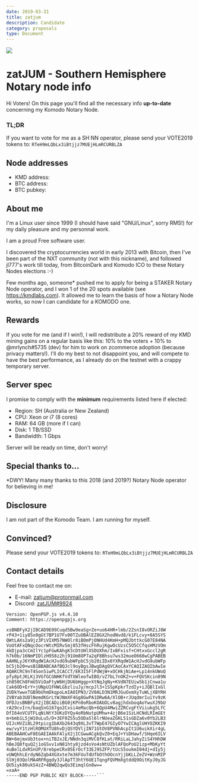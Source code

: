 ```yaml
---
date: 2019-03-31
title: zatjum
description: Candidate
category: proposals
type: Document
---
```

![](https://raw.githubusercontent.com/KomodoPlatform/NotaryNodes/master/notarynodes/zatjum/Vote_for_zatJUM.png)

# zatJUM - Southern Hemisphere Notary node info #

Hi Voters!
On this page you'll find all the necessary info **up-to-date** concerning my Komodo Notary Node.

### TL;DR ###

If you want to vote for me as a SH NN operator, please send your VOTE2019 tokens to: ```RTeH9mLQbLx3iBtjjz7MUEjHLmRCURBLZA```

## Node addresses ##

- KMD address:
- BTC address:
- BTC pubkey:

## About me ##

I'm a Linux user since 1999 (I should have said "GNU/Linux", sorry RMS!) for my daily pleasure and my personnal work.

I am a proud Free software user.

I discovered the cryptocurrencies world in early 2013 with Bitcoin, then I've been part of the NXT community (not with this nickname), and followed jl777's work till today, from BitcoinDark and Komodo ICO to these Notary Nodes elections :-)

Few months ago, someone* pushed me to apply for being a STAKER Notary Node operator, and I won 1 of the 20 spots available (see https://kmdlabs.com).
It allowed me to learn the basis of how a Notary Node works, so now I can candidate for a KOMODO one.

## Rewards ##

If you vote for me (and if I win!), I will redistribute a 20% reward of my KMD mining gains on a regular basis like this:
10% to the voters + 10% to @mrlynch#5735 (dev) for him to work on zcommerce adoption (because privacy matters!).
I'll do my best to not disappoint you, and will compete to have the best performance, as I already do on the testnet with a crappy temporary server.

## Server spec ##

I promise to comply with the **minimum** requirements listed here if elected:
- Region: SH (Australia or New Zealand)
- CPU: Xeon or i7 (8 cores)
- RAM: 64 GB (more if I can)
- Disk: 1 TB/SSD
- Bandwidth: 1 Gbps

Server will be ready on time, don't worry!

## Special thanks to... ##

*DWY! Many many thanks to this 2018 (and 2019?) Notary Node operator for believing in me!

## Disclosure ##

I am not part of the Komodo Team.
I am running for myself.

## Convinced? ##

Please send your VOTE2019 tokens to: ```RTeH9mLQbLx3iBtjjz7MUEjHLmRCURBLZA```

## Contact details ##

Feel free to contact me on:
- E-mail: zatjum@protonmail.com
- Discord: [zatJUM#9924](https://komodoplatform.com/discord)

```-----BEGIN PGP PUBLIC KEY BLOCK-----
Version: OpenPGP.js v4.4.10
Comment: https://openpgpjs.org

xsBNBFyX2jIBCAD9E09Cuqd5Bw9eaSg+Ze+uo64HR+lmb/2ZsnI8vORZiJ8W
rP43+1iy85x0gGt7BP1U7Fv00TZuOBAlEZ8GX2hodNvd8/k1FLcvy+8A5SYS
QWtLAXs2a9jz3PiVIXM57NWOlr8iBOmPjONHUd4KmH+pMQJbttkcG07E84NA
VoUtAFxQNqcOocrWtcMIRvSmj053fHscFhRujKgwOcUzsC5O5CCfqsHMzVOm
4kDjpa3cCmIlYc1pFGwKAhgK3cDtUHlXSDUXhm/IxBFxisf+CHtxxGccl2gR
h7k0b/16NmPIDlzH958z2hj91Um8OP7a2qF8Bhsu7ws32mueO668wCgPABEB
AAHNLyJ6YXRqdW1AcHJvdG9ubWFpbC5jb20iIDx6YXRqdW1AcHJvdG9ubWFp
bC5jb20+wsB1BBABCAAfBQJcl9oyBgsJBwgDAgQVCAoCAxYCAQIZAQIbAwIe
AQAKCRC9nT4Son5iwPLICACCT/EK3I5FlPdWjW+xOCHkjNiAe+Lp14nkUWoQ
pfy8ptJKLKj3VGfGCGNHKfVdTXWleofwIBO/vZ7bL7nOKZ+v+FQVSKcin89N
sh850Ch8FmU5ViOaFtyW6HjDU6bHggp+XtNqJgNy+KVdN7EUiw5b1jCnwa1u
Cak6OD+ErY+jUNpU1FHWLGbzliuJy/mcpJl3+1SSpKpkrTzdIy+iJQBlIxGl
ZUDkYwwxTGB9bUhmDkqpoLmIAOIPN3/2V0ALD3N1MRJGuOxmXyTuWLjXBYRH
ZVBYab3UDlNemdKGrLtWJNmXF4Gg8GwPA1DRw6A/XlOB+rJUqdmrIuiYv9zK
OFDJzsBNBFyX2jIBCADziBG0jKPn0oRboKOAbDLv8agjhdxboqAoYwuXJ9bU
rA29cvIrn/baqSnG167go2Cxsi4eMacQb+6QpU4MwiZZRCvgFtViiukg5LfC
DfI64oVCUTFLqNiNtY3UKzDYQy4oRbNutpUMhw+4zjB6e1SzLHCNdLRImGEt
m+bmb1L5jW10uLu5/D+3EF0ZS5u5ODa5l6lrNUeaZGKL51sGDZa6v0Yb2LB3
UIJcHVZi8L29tpicg1bAXb2643q9XL3vT7WpE47GIyO7YwICAglUHYOZKKI9
ew/vyY1tzHlROMUXTU8hvDjQSYDVljIN71GtOV8PVNhAcpIt1U6uikXir4gL
ABEBAAHCwF8EGAEIAAkFAlyX2jICGwwACgkQvZ0+EqJ+YsDHawf/SHqe6ILV
BW+6mjmxUb3tox+niTB2xJE/NNdn3qiMVC8fKLat/RRiLaLJahyZiS4YHhDW
hBeJQ8fquQ2j1oGSvv1xN81hty8jzd4sVo4sNtUZblAFQoPoU2izp+MbKyYt
4uBelLdxRSnUP/8rebpeCRx05ErOcf33EJ9SZFP/tUcS5oukmI04dj+dIy5j
vUWQhhLErdyN6Zqb4XGXxte7m36FUuTdUfbOthOOcnYjjbKLLZeZV+WznMIP
SlHj03QolMA4RFRgqdy3JlApTT3htY6UE1TqngFQVMmXgtddQ9OitKyJ0yJG
QU5iyk80ukS4zZ+4BWQ2qwQo3EimqlGn8w==
=xaA+
-----END PGP PUBLIC KEY BLOCK-----```
